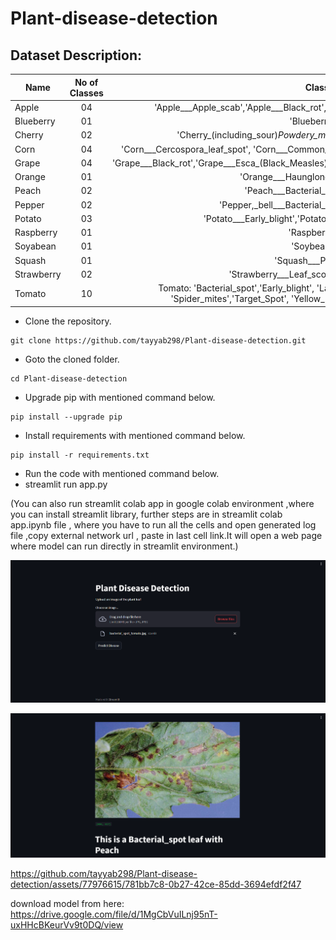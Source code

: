# Plant-disease-detection
## Dataset Description:

|Name           | No of Classes | Class Names
| ------------- |:-------------:|:-----------------:|
| Apple     |     04        | 'Apple___Apple_scab','Apple___Black_rot','Apple___Cedar_apple_rust' 'Apple___healthy' |
| Blueberry |     01        | 'Blueberry___healthy' |
| Cherry    |     02        | 'Cherry_(including_sour)_Powdery_mildew', 'Cherry_(including_sour)_healthy' |
| Corn      |     04        | 'Corn___Cercospora_leaf_spot', 'Corn___Common_rust','Corn___Northern_Leaf_Blight','Corn___healthy' |
| Grape     |     04        | 'Grape___Black_rot','Grape___Esca_(Black_Measles)','Leaf_blight_(Isariopsis_Leaf_Spot)','Grape___healthy' |
| Orange    |     01        | 'Orange___Haunglongbing_(Citrus_greening)' |
| Peach     |     02        | 'Peach___Bacterial_spot','Peach___healthy' |
| Pepper    |     02        | 'Pepper,_bell___Bacterial_spot','Pepper,_bell___healthy' |
| Potato    |     03        | 'Potato___Early_blight','Potato___Late_blight','Potato___healthy' |
| Raspberry |     01        | 'Raspberry___healthy' |
| Soyabean  |     01        | 'Soybean___healthy' |
| Squash    |     01        | 'Squash___Powdery_mildew' |
| Strawberry|     02        | 'Strawberry___Leaf_scorch','Strawberry___healthy' |
| Tomato    |     10        | Tomato: 'Bacterial_spot','Early_blight', 'Late_blight', 'Leaf_Mold', 'Septoria_leaf_spot', 'Spider_mites','Target_Spot', 'Yellow_Leaf_Curl_Virus', 'Mosaic_virus', 'Healthy' 

- Clone the repository.
```
git clone https://github.com/tayyab298/Plant-disease-detection.git

```
- Goto the cloned folder.
```
cd Plant-disease-detection

```
- Upgrade pip with mentioned command below.
```
pip install --upgrade pip
```
- Install requirements with mentioned command below.
```
pip install -r requirements.txt
```
- Run the code with mentioned command below.
- streamlit run app.py

(You can also run streamlit colab app in google colab environment ,where you can install streamlit library, further steps are in streamlit colab app.ipynb file , where you have to run all the cells and open generated log file ,copy external network url , paste in last cell link.It will open a web page where model can run directly in streamlit environment.)

<p align="center">
<img src="https://github.com/tayyab298/Plant-disease-detection/blob/main/Screenshot%202023-08-21%20223254.png">
</p>

<p align="center">
<img src="https://github.com/tayyab298/Plant-disease-detection/blob/main/Screenshot%202023-08-21%20223328.png">
</p>


https://github.com/tayyab298/Plant-disease-detection/assets/77976615/781bb7c8-0b27-42ce-85dd-3694efdf2f47

download model from here: https://drive.google.com/file/d/1MgCbVuILnj95nT-uxHHcBKeurVv9t0DQ/view


